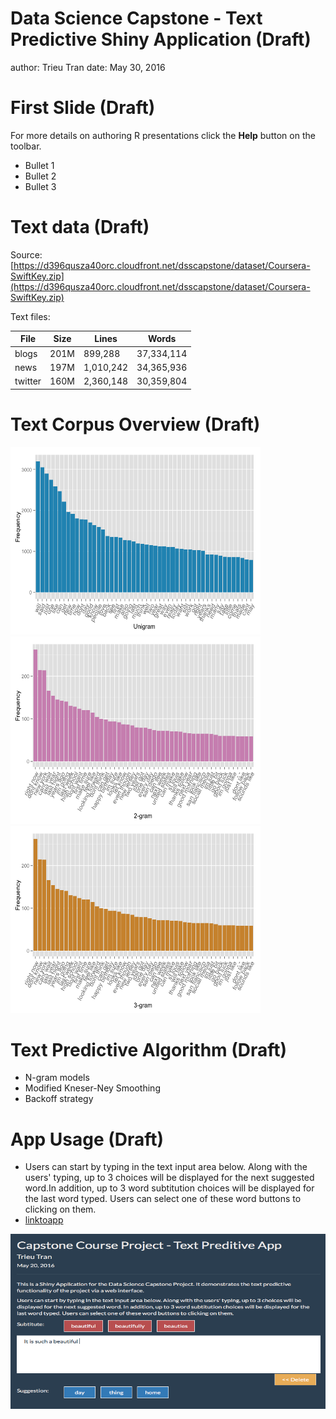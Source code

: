 Data Science Capstone - Text Predictive Shiny Application (Draft)
========================================================
author: Trieu Tran 
date: May 30, 2016

First Slide (Draft)
========================================================

For more details on authoring R presentations click the
**Help** button on the toolbar.

- Bullet 1
- Bullet 2
- Bullet 3

Text data (Draft)
========================================================

Source: [https://d396qusza40orc.cloudfront.net/dsscapstone/dataset/Coursera-SwiftKey.zip](https://d396qusza40orc.cloudfront.net/dsscapstone/dataset/Coursera-SwiftKey.zip)

Text files:

File            | Size          | Lines         | Words
----------------|---------------|---------------|-------------
blogs	        | 201M          | 899,288       | 37,334,114
news	        | 197M          | 1,010,242     | 34,365,936
twitter	        | 160M	        | 2,360,148	| 30,359,804


Text Corpus Overview (Draft)
========================================================

<img src="./figures/plot1.png" width="400" height="300">
<img src="./figures/plot2.png" width="400" height="300">
<img src="./figures/plot3.png" width="400" height="300">

Text Predictive Algorithm (Draft)
========================================================
- N-gram models
- Modified Kneser-Ney Smoothing
- Backoff strategy

App Usage (Draft)
========================================================
- Users can start by typing in the text input area below. Along with the users' typing, up to 3 choices will be displayed for the next suggested word.In addition, up to 3 word subtitution choices will be displayed for the last word typed. Users can select one of these word buttons to clicking on them.
- [linktoapp](linktoapp)

<img src="./figures/app.png" width="570" height="280">
